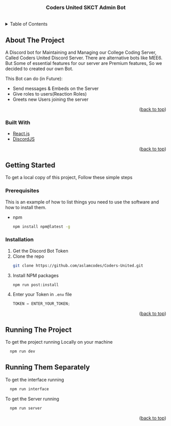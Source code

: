 <div id="top"></div>

<br />
<div align="center">

  <h3 align="center">Coders United SKCT Admin Bot</h3>
    <br />

</div>

<!-- TABLE OF CONTENTS -->
<details>
  <summary>Table of Contents</summary>
  <ol>
    <li>
      <a href="#about-the-project">About The Project</a>
      <ul>
        <li><a href="#built-with">Built With</a></li>
      </ul>
    </li>
    <li>
      <a href="#getting-started">Getting Started</a>
      <ul>
        <li><a href="#prerequisites">Prerequisites</a></li>
        <li><a href="#installation">Installation</a></li>
      </ul>
    </li>
    <li><a href="#usage">Usage</a></li>
    <li><a href="#roadmap">Roadmap</a></li>
    <li><a href="#contributing">Contributing</a></li>
    <li><a href="#license">License</a></li>
    <li><a href="#contact">Contact</a></li>
    <li><a href="#acknowledgments">Acknowledgments</a></li>
  </ol>
</details>

<!-- ABOUT THE PROJECT -->

## About The Project

A Discord bot for Maintaining and Managing our College Coding Server, Called Coders United Discord Server. There are alternative bots like MEE6. But Some of essential features for our server are Premium features, So we decided to created our own Bot.

This Bot can do (in Future):

- Send messages & Embeds on the Server
- Give roles to users(Reaction Roles)
- Greets new Users joining the server

<p align="right">(<a href="#top">back to top</a>)</p>

### Built With

- [React.js](https://reactjs.org/)
- [DiscordJS](https://discord.js.org/)

<p align="right">(<a href="#top">back to top</a>)</p>

<!-- GETTING STARTED -->

## Getting Started

To get a local copy of this project, Follow these simple steps

### Prerequisites

This is an example of how to list things you need to use the software and how to install them.

- npm
  ```sh
  npm install npm@latest -g
  ```

### Installation

1. Get the Discord Bot Token
2. Clone the repo
   ```sh
   git clone https://github.com/aslamcodes/Coders-United.git
   ```
3. Install NPM packages
   ```sh
   npm run post:install
   ```
4. Enter your Token in `.env` file
   ```js
   TOKEN = ENTER_YOUR_TOKEN;
   ```

<p align="right">(<a href="#top">back to top</a>)</p>

## Running The Project

To get the project running Locally on your machine

```sh
  npm run dev
```

## Running Them Separately

To get the interface running

```sh
  npm run interface
```

To get the Server running

```sh
  npm run server
```

<p align="right">(<a href="#top">back to top</a>)</p>

<!-- ## License -->

<!-- Distributed under the MIT License. See `LICENSE.txt` for more information. -->

<!-- <p align="right">(<a href="#top">back to top</a>)</p> -->
